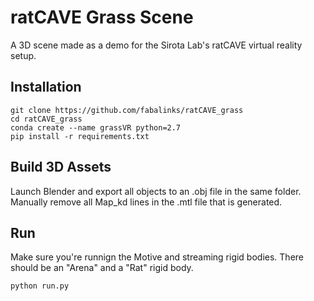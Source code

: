 
# ratCAVE Grass Scene

A 3D scene made as a demo for the Sirota Lab's ratCAVE virtual reality setup.

## Installation

```
git clone https://github.com/fabalinks/ratCAVE_grass
cd ratCAVE_grass
conda create --name grassVR python=2.7
pip install -r requirements.txt
```

## Build 3D Assets

Launch Blender and export all objects to an .obj file in the same folder.
Manually remove all Map_kd lines in the .mtl file that is generated.

## Run

Make sure you're runnign the Motive and streaming rigid bodies.  There should be an "Arena" and a "Rat" rigid body.

```
python run.py
```

